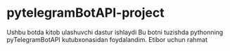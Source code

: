 # pytelegramBotAPI-project
Ushbu botda kitob ulashuvchi dastur ishlaydi
Bu botni tuzishda pythonning pyTelegramBotAPI
kutubxonasidan foydalandim.
Etibor uchun rahmat


